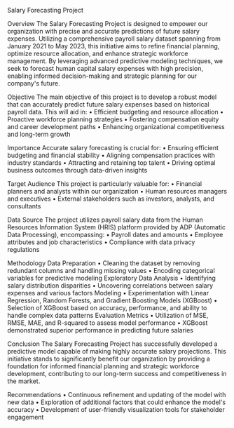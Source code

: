 Salary Forecasting Project

Overview
The Salary Forecasting Project is designed to empower our organization with precise and accurate predictions of future salary expenses. Utilizing a comprehensive payroll salary dataset spanning from January 2021 to May 2023, this initiative aims to refine financial planning, optimize resource allocation, and enhance strategic workforce management. By leveraging advanced predictive modeling techniques, we seek to forecast human capital salary expenses with high precision, enabling informed decision-making and strategic planning for our company's future.

Objective
The main objective of this project is to develop a robust model that can accurately predict future salary expenses based on historical payroll data. This will aid in:
•	Efficient budgeting and resource allocation
•	Proactive workforce planning strategies
•	Fostering compensation equity and career development paths
•	Enhancing organizational competitiveness and long-term growth

Importance
Accurate salary forecasting is crucial for:
•	Ensuring efficient budgeting and financial stability
•	Aligning compensation practices with industry standards
•	Attracting and retaining top talent
•	Driving optimal business outcomes through data-driven insights

Target Audience
This project is particularly valuable for:
•	Financial planners and analysts within our organization
•	Human resources managers and executives
•	External stakeholders such as investors, analysts, and consultants

Data Source
The project utilizes payroll salary data from the Human Resources Information System (HRIS) platform provided by ADP (Automatic Data Processing), encompassing:
•	Payroll dates and amounts
•	Employee attributes and job characteristics
•	Compliance with data privacy regulations

Methodology
Data Preparation
•	Cleaning the dataset by removing redundant columns and handling missing values
•	Encoding categorical variables for predictive modeling
Exploratory Data Analysis
•	Identifying salary distribution disparities
•	Uncovering correlations between salary expenses and various factors
Modeling
•	Experimentation with Linear Regression, Random Forests, and Gradient Boosting Models (XGBoost)
•	Selection of XGBoost based on accuracy, performance, and ability to handle complex data patterns
Evaluation Metrics
•	Utilization of MSE, RMSE, MAE, and R-squared to assess model performance
•	XGBoost demonstrated superior performance in predicting future salaries

Conclusion
The Salary Forecasting Project has successfully developed a predictive model capable of making highly accurate salary projections. This initiative stands to significantly benefit our organization by providing a foundation for informed financial planning and strategic workforce development, contributing to our long-term success and competitiveness in the market.

Recommendations
•	Continuous refinement and updating of the model with new data
•	Exploration of additional factors that could enhance the model's accuracy
•	Development of user-friendly visualization tools for stakeholder engagement

